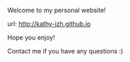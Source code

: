 Welcome to my personal website!

url: http://kathy-jzh.github.io

Hope you enjoy!

Contact me if you have any questions :)
